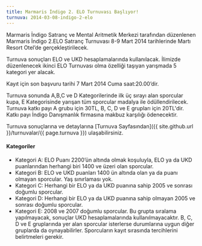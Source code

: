 ```yaml
---
title: Marmaris İndigo 2. ELO Turnuvası Başlıyor!
turnuva: 2014-03-08-indigo-2-elo
---
```


Marmaris İndigo Satranç ve Mental Aritmetik Merkezi tarafından düzenlenen Marmaris İndigo 2.ELO Satranç Turnuvası 8-9 Mart 2014 tarihlerinde Martı Resort Otel’de gerçekleştirilecek.  

Turnuva sonuçları ELO ve UKD hesaplamalarında kullanılacak. İlimizde düzenlenecek ikinci ELO Turnuvası olma özelliği taşıyan yarışmada 5 kategori yer alacak.  

Kayıt için son başvuru tarihi 7 Mart 2014 Cuma saat:20.00’dir.  

Turnuva sonunda A,B,C ve D Kategorilerinde ilk üç sırayı alan sporcular kupa, E Kategorisinde yarışan tüm sporcular madalya ile ödüllendirilecek.  
Turnuva katkı payı A grubu için 30TL, B, C, D ve E grupları için 20TL'dir. Katkı payı İndigo Danışmanlık firmasına makbuz karşılığı ödenecektir.  

Turnuva sonuçlarına ve detaylarına [Turnuva Sayfasından]({{ site.github.url }}/turnuvalar/{{ page.turnuva }}) ulaşabilirsiniz.  

#### Kategoriler
* Kategori A: ELO Puanı 2200’ün altında olmak koşuluyla, ELO ya da UKD puanlarından herhangi biri 1400 ve üzeri olan sporcular.
* Kategori B: ELO ve UKD puanları 1400 ün altında olan ya da puanı olmayan sporcular. Yaş sınırlaması yok.
* Kategori C: Herhangi bir ELO ya da UKD puanına sahip 2005 ve sonrası doğumlu sporcular.
* Kategori D: Herhangi bir ELO ya da UKD puanına sahip olmayan 2005 ve sonrası doğumlu sporcular.
* Kategori E: 2008 ve 2007 doğumlu sporcular. Bu grupta sıralama yapılmayacak, sonuçlar UKD hesaplamalarında kullanılmayacaktır.
B, C, D ve E gruplarında yer alan sporcular isterlerse durumlarına uygun diğer gruplarda da oynayabilirler. Sporcuların kayıt sırasında tercihlerini belirtmeleri gerekir.
